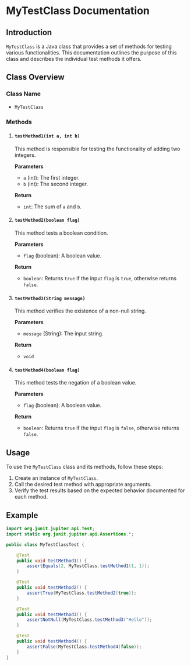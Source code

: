 # MyTestClass Documentation

## Introduction

`MyTestClass` is a Java class that provides a set of methods for testing various functionalities. This documentation outlines the purpose of this class and describes the individual test methods it offers.

## Class Overview

### Class Name
- `MyTestClass`

### Methods

1. #### `testMethod1(int a, int b)`

   This method is responsible for testing the functionality of adding two integers.

   **Parameters**
   - `a` (int): The first integer.
   - `b` (int): The second integer.

   **Return**
   - `int`: The sum of `a` and `b`.

2. #### `testMethod2(boolean flag)`

   This method tests a boolean condition.

   **Parameters**
   - `flag` (boolean): A boolean value.

   **Return**
   - `boolean`: Returns `true` if the input `flag` is `true`, otherwise returns `false`.

3. #### `testMethod3(String message)`

   This method verifies the existence of a non-null string.

   **Parameters**
   - `message` (String): The input string.

   **Return**
   - `void`

4. #### `testMethod4(boolean flag)`

   This method tests the negation of a boolean value.

   **Parameters**
   - `flag` (boolean): A boolean value.

   **Return**
   - `boolean`: Returns `true` if the input `flag` is `false`, otherwise returns `false`.

## Usage

To use the `MyTestClass` class and its methods, follow these steps:

1. Create an instance of `MyTestClass`.
2. Call the desired test method with appropriate arguments.
3. Verify the test results based on the expected behavior documented for each method.

## Example

```java
import org.junit.jupiter.api.Test;
import static org.junit.jupiter.api.Assertions.*;

public class MyTestClassTest {

    @Test
    public void testMethod1() {
        assertEquals(2, MyTestClass.testMethod1(1, 1));
    }

    @Test
    public void testMethod2() {
        assertTrue(MyTestClass.testMethod2(true));
    }

    @Test
    public void testMethod3() {
        assertNotNull(MyTestClass.testMethod3("Hello"));
    }

    @Test
    public void testMethod4() {
        assertFalse(MyTestClass.testMethod4(false));
    }
}
